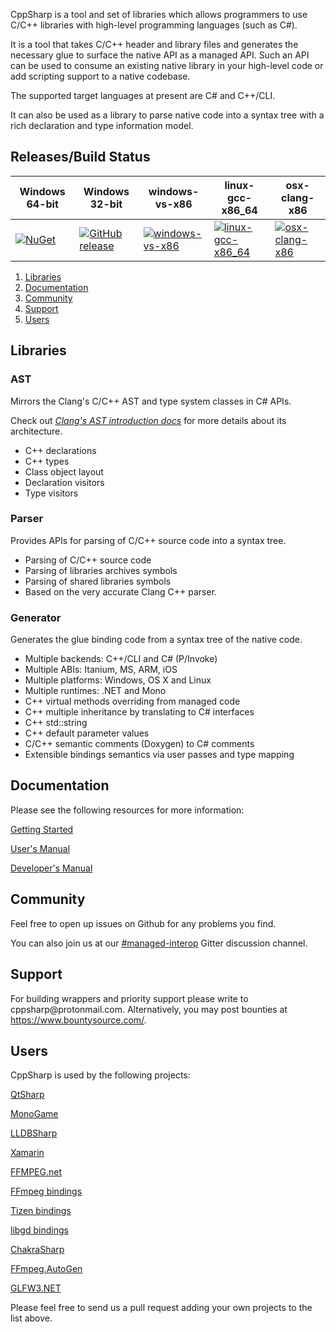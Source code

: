 CppSharp is a tool and set of libraries which allows programmers to use
C/C++ libraries with high-level programming languages (such as C#).

It is a tool that takes C/C++ header and library files and generates the 
necessary glue to surface the native API as a managed API. Such an API can be
used to consume an existing native library in your high-level code or add
scripting support to a native codebase.

The supported target languages at present are C# and C++/CLI.

It can also be used as a library to parse native code into a syntax tree with a
rich declaration and type information model.

## Releases/Build Status

|Windows 64-bit|Windows 32-bit| windows-vs-x86            | linux-gcc-x86_64            | osx-clang-x86               |
|---------------------------|---------------------------|---------------------------|-----------------------------|-----------------------------|
| [![NuGet](https://img.shields.io/nuget/v/CppSharp.svg)](https://www.nuget.org/packages/CppSharp/) | [![GitHub release](https://img.shields.io/github/release/mono/CppSharp.svg)](https://github.com/mono/CppSharp/releases) | [![windows-vs-x86](https://ci.appveyor.com/api/projects/status/5o9gxjcttuaup671/branch/master?svg=true)](https://ci.appveyor.com/project/tritao/CppSharp/branch/master) | [![linux-gcc-x86_64](https://travis-ci.org/mono/CppSharp.svg?branch=master)](https://travis-ci.org/mono/CppSharp) | [![osx-clang-x86](https://travis-ci.org/mono/CppSharp.svg?branch=master)](https://travis-ci.org/mono/CppSharp)

1. [Libraries](#libraries)
2. [Documentation](#documentation)
3. [Community](#community)
4. [Support](#support)
5. [Users](#users)

## Libraries

### AST 

Mirrors the Clang's C/C++ AST and type system classes in C# APIs.

Check out [_Clang's AST introduction docs_](http://clang.llvm.org/docs/IntroductionToTheClangAST.html) for more details about its architecture.
 
 * C++ declarations
 * C++ types
 * Class object layout
 * Declaration visitors
 * Type visitors

### Parser

Provides APIs for parsing of C/C++ source code into a syntax tree.

* Parsing of C/C++ source code
* Parsing of libraries archives symbols
* Parsing of shared libraries symbols 
* Based on the very accurate Clang C++ parser.

### Generator

Generates the glue binding code from a syntax tree of the native code.
 
 * Multiple backends: C++/CLI and C# (P/Invoke)
 * Multiple ABIs: Itanium, MS, ARM, iOS
 * Multiple platforms: Windows, OS X and Linux
 * Multiple runtimes: .NET and Mono
 * C++ virtual methods overriding from managed code
 * C++ multiple inheritance by translating to C# interfaces
 * C++ std::string
 * C++ default parameter values
 * C/C++ semantic comments (Doxygen) to C# comments
 * Extensible bindings semantics via user passes and type mapping 

## Documentation

Please see the following resources for more information:

[Getting Started](docs/GettingStarted.md)

[User's Manual](docs/UsersManual.md)

[Developer's Manual](docs/DevManual.md)

## Community

Feel free to open up issues on Github for any problems you find.

You can also join us at our [#managed-interop](https://gitter.im/managed-interop) Gitter discussion channel.

## Support

For building wrappers and priority support please write to &#99;&#112;&#112;&#115;&#104;&#97;&#114;&#112;&#64;&#112;&#114;&#111;&#116;&#111;&#110;&#109;&#97;&#105;&#108;&#46;&#99;&#111;&#109;.
Alternatively, you may post bounties at https://www.bountysource.com/.

## Users

CppSharp is used by the following projects:

[QtSharp](https://gitlab.com/ddobrev/QtSharp)

[MonoGame](https://github.com/mono/MonoGame)

[LLDBSharp](https://github.com/tritao/LLDBSharp)

[Xamarin](http://xamarin.com/)

[FFMPEG.net](https://github.com/crazyender/FFMPEG.net)

[FFmpeg bindings](https://github.com/InitialForce/FFmpeg_bindings)

[Tizen bindings](https://github.com/kitsilanosoftware/CppSharpTizen)

[libgd bindings](https://github.com/imazen/deprecated-gd-bindings-generator-old)

[ChakraSharp](https://github.com/baristalabs/ChakraSharp)

[FFmpeg.AutoGen](https://github.com/Ruslan-B/FFmpeg.AutoGen)

[GLFW3.NET](https://github.com/realvictorprm/GLFW3.NET)

Please feel free to send us a pull request adding your own projects to the list above.
